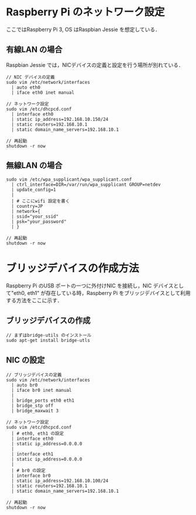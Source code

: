 # Raspberry Pi のネットワーク設定
ここではRaspberry Pi 3, OS はRaspbian Jessie を想定している．
## 有線LAN の場合
Raspbian Jessie では，NICデバイスの定義と設定を行う場所が別れている．
```
// NIC デバイスの定義
sudo vim /etc/network/interfaces
  | auto eth0
  | iface eth0 inet manual

// ネットワーク設定
sudo vim /etc/dhcpcd.conf
  | interface eth0
  | static ip_address=192.168.10.150/24
  | static routers=192.168.10.1
  | static domain_name_servers=192.168.10.1

// 再起動
shutdown -r now
```

## 無線LAN の場合
```
sudo vim /etc/wpa_supplicant/wpa_supplicant.conf
  | ctrl_interface=DIR=/var/run/wpa_supplicant GROUP=netdev
  | update_config=1
  | 
  | # ここにwifi 設定を書く
  | country=JP
  | network={
  | ssid="your_ssid"
  | psk="your_password"
  | }

// 再起動
shutdown -r now
```

# ブリッジデバイスの作成方法
Raspberry Pi のUSB ポートの一つに外付けNIC を接続し，NIC デバイスとして"eth0, eth1" が存在している時，Raspberry Pi をブリッジデバイスとして利用する方法をここに示す．
## ブリッジデバイスの作成
```
// まずはbridge-utils のインストール
sudo apt-get install bridge-utls
```

## NIC の設定
```
// ブリッジデバイスの定義
sudo vim /etc/network/interfaces
  | auto br0
  | iface br0 inet manual
  | 
  | bridge_ports eth0 eth1
  | bridge_stp off
  | bridge_maxwait 3

// ネットワーク設定
sudo vim /etc/dhcpcd.conf
  | # eth0, eth1 の設定
  | interface eth0
  | static ip_address=0.0.0.0
  | 
  | interface eth1
  | static ip_address=0.0.0.0
  | 
  | # br0 の設定
  | interface br0
  | static ip_address=192.168.10.100/24
  | static routers=192.168.10.1
  | static domain_name_servers=192.168.10.1

// 再起動
shutdown -r now
```
